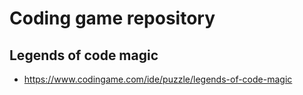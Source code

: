 # Coding game repository

## Legends of code magic 

- https://www.codingame.com/ide/puzzle/legends-of-code-magic

  
